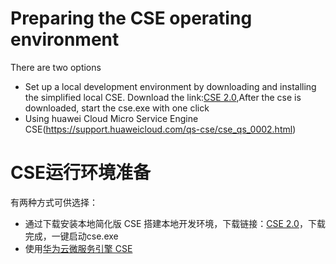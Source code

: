 # Preparing the CSE operating environment
  There are two options
  
  * Set up a local development environment by downloading and installing the simplified local CSE. Download the link:[CSE 2.0](https://support.huaweicloud.com/devg-cse/cse_devg_0036.html),After the cse is downloaded, start the cse.exe with one click
  * Using huawei Cloud Micro Service Engine CSE(https://support.huaweicloud.com/qs-cse/cse_qs_0002.html)
  
# CSE运行环境准备
  有两种方式可供选择：
  
  * 通过下载安装本地简化版 CSE 搭建本地开发环境，下载链接：[CSE 2.0](https://support.huaweicloud.com/devg-cse/cse_devg_0036.html)，下载完成，一键启动cse.exe 
  * 使用[华为云微服务引擎 CSE ](https://support.huaweicloud.com/qs-cse/cse_qs_0002.html) 


